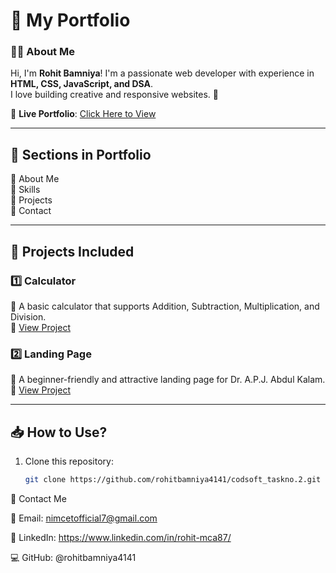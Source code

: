 # 🚀 My Portfolio  

### 👨‍💻 **About Me**  
Hi, I'm **Rohit Bamniya**! I'm a passionate web developer with experience in **HTML, CSS, JavaScript, and DSA**.  
I love building creative and responsive websites. 🚀  

🔗 **Live Portfolio**: [Click Here to View](https://rohitbamniya4141.github.io/codsoft_taskno.2/)  

---

## 📌 **Sections in Portfolio**  
🔹 About Me  
🔹 Skills  
🔹 Projects  
🔹 Contact  

---

## 🔨 **Projects Included**  
### 1️⃣ **Calculator**  
📝 A basic calculator that supports Addition, Subtraction, Multiplication, and Division.  
🔗 [View Project](https://github.com/rohitbamniya4141/codsoft_taskno.3)  

### 2️⃣ **Landing Page**  
📝 A beginner-friendly and attractive landing page for Dr. A.P.J. Abdul Kalam.  
🔗 [View Project](https://github.com/rohitbamniya4141/codsoft_taskno.1)  

---

## 📥 **How to Use?**  
1. Clone this repository:  
   ```sh
   git clone https://github.com/rohitbamniya4141/codsoft_taskno.2.git

📩 Contact Me

📧 Email: nimcetofficial7@gmail.com

🔗 LinkedIn: https://www.linkedin.com/in/rohit-mca87/

💻 GitHub: @rohitbamniya4141
